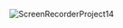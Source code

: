 ![ScreenRecorderProject14](https://user-images.githubusercontent.com/30858011/102941327-1d88a680-44bb-11eb-9941-77a4b4458e90.gif)
